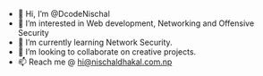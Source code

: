 - 👋 Hi, I’m @DcodeNischal
- 👀 I’m interested in Web development, Networking and Offensive Security
- 🌱 I’m currently learning Network Security.
- 💞️ I’m looking to collaborate on creative projects.
- 📫 Reach me @ hi@nischaldhakal.com.np

<!---
DcodeNischal/DcodeNischal is a ✨ special ✨ repository because its `README.md` (this file) appears on your GitHub profile.
You can click the Preview link to take a look at your changes.
--->
